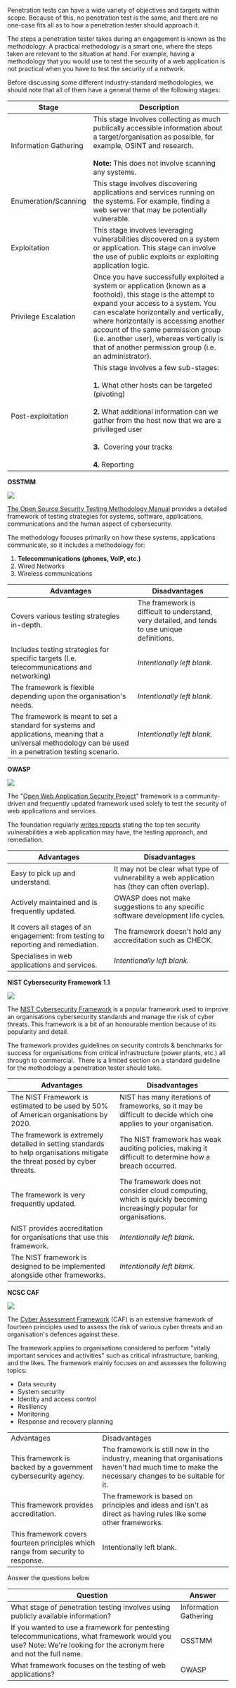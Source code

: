 Penetration tests can have a wide variety of objectives and targets within scope. Because of this, no penetration test is the same, and there are no one-case fits all as to how a penetration tester should approach it. 

The steps a penetration tester takes during an engagement is known as the methodology. A practical methodology is a smart one, where the steps taken are relevant to the situation at hand. For example, having a methodology that you would use to test the security of a web application is not practical when you have to test the security of a network.

  

Before discussing some different industry-standard methodologies, we should note that all of them have a general theme of the following stages:  

| **Stage** | **Description** |
| ---- | ---- |
| Information Gathering | This stage involves collecting as much publically accessible information about a target/organisation as possible, for example, OSINT and research.<br><br>**Note:** This does not involve scanning any systems. |
| Enumeration/Scanning | This stage involves discovering applications and services running on the systems. For example, finding a web server that may be potentially vulnerable. |
| Exploitation | This stage involves leveraging vulnerabilities discovered on a system or application. This stage can involve the use of public exploits or exploiting application logic. |
| Privilege Escalation | Once you have successfully exploited a system or application (known as a foothold), this stage is the attempt to expand your access to a system. You can escalate horizontally and vertically, where horizontally is accessing another account of the same permission group (i.e. another user), whereas vertically is that of another permission group (i.e. an administrator). |
| Post-exploitation | This stage involves a few sub-stages:  <br><br>**1.** What other hosts can be targeted (pivoting)<br><br>**2.** What additional information can we gather from the host now that we are a privileged user<br><br>**3.**  Covering your tracks<br><br>**4.** Reporting |

  
  

**OSSTMM**

![](https://tryhackme-images.s3.amazonaws.com/user-uploads/5de96d9ca744773ea7ef8c00/room-content/72a3a5b98b737f422f58b78e11e82646.png)

[The Open Source Security Testing Methodology Manual](https://www.isecom.org/OSSTMM.3.pdf) provides a detailed framework of testing strategies for systems, software, applications, communications and the human aspect of cybersecurity.

  

The methodology focuses primarily on how these systems, applications communicate, so it includes a methodology for:

1. **Telecommunications (phones, VoIP, etc.)**
2. Wired Networks
3. Wireless communications

| **Advantages** | **Disadvantages** |  |
| ---- | ---- | ---- |
| Covers various testing strategies in-depth. | The framework is difficult to understand, very detailed, and tends to use unique definitions. |  |
| Includes testing strategies for specific targets (I.e. telecommunications and networking) | _Intentionally left blank._ |  |
| The framework is flexible depending upon the organisation's needs. | _Intentionally left blank._ |  |
| The framework is meant to set a standard for systems and applications, meaning that a universal methodology can be used in a penetration testing scenario. | _Intentionally left blank._ |  |

  

**OWASP**

![](https://tryhackme-images.s3.amazonaws.com/user-uploads/5de96d9ca744773ea7ef8c00/room-content/497e56c5522ca4932d720ae5fae32845.png)

  

The "[Open Web Application Security Project](https://owasp.org/)" framework is a community-driven and frequently updated framework used solely to test the security of web applications and services.

  

The foundation regularly [writes reports](https://owasp.org/www-project-top-ten/2017/) stating the top ten security vulnerabilities a web application may have, the testing approach, and remediation.

  

| **Advantages** | **Disadvantages** |
| ---- | ---- |
| Easy to pick up and understand. | It may not be clear what type of vulnerability a web application has (they can often overlap). |
| Actively maintained and is frequently updated. | OWASP does not make suggestions to any specific software development life cycles. |
| It covers all stages of an engagement: from testing to reporting and remediation. | The framework doesn't hold any accreditation such as CHECK. |
| Specialises in web applications and services. | _Intentionally left blank._ |

  
  

**NIST Cybersecurity Framework 1.1**

![](https://tryhackme-images.s3.amazonaws.com/user-uploads/5de96d9ca744773ea7ef8c00/room-content/8e11f5fcfc8fc6429fe35682797e2a24.jpg)

  

The [NIST Cybersecurity Framework](https://www.nist.gov/cyberframework) is a popular framework used to improve an organisations cybersecurity standards and manage the risk of cyber threats. This framework is a bit of an honourable mention because of its popularity and detail.

  

The framework provides guidelines on security controls & benchmarks for success for organisations from critical infrastructure (power plants, etc.) all through to commercial.  There is a limited section on a standard guideline for the methodology a penetration tester should take.

  

  

| **Advantages** | **Disadvantages** |
| ---- | ---- |
| The NIST Framework is estimated to be used by 50% of American organisations by 2020. | NIST has many iterations of frameworks, so it may be difficult to decide which one applies to your organisation. |
| The framework is extremely detailed in setting standards to help organisations mitigate the threat posed by cyber threats. | The NIST framework has weak auditing policies, making it difficult to determine how a breach occurred. |
| The framework is very frequently updated. | The framework does not consider cloud computing, which is quickly becoming increasingly popular for organisations. |
| NIST provides accreditation for organisations that use this framework. | _Intentionally left blank.  <br>_ |
| The NIST framework is designed to be implemented alongside other frameworks. | _Intentionally left blank.  <br>_ |

  

**NCSC CAF**

![](https://tryhackme-images.s3.amazonaws.com/user-uploads/5de96d9ca744773ea7ef8c00/room-content/6e10e0fd0b6020d42873c218e1d37044.png)

The [Cyber Assessment Framework](https://www.ncsc.gov.uk/collection/caf/caf-principles-and-guidance) (CAF) is an extensive framework of fourteen principles used to assess the risk of various cyber threats and an organisation's defences against these.

  

The framework applies to organisations considered to perform "vitally important services and activities" such as critical infrastructure, banking, and the likes. The framework mainly focuses on and assesses the following topics:

- Data security
- System security
- Identity and access control
- Resiliency
- Monitoring
- Response and recovery planning

  

|   |   |
|---|---|
|Advantages|Disadvantages|
|This framework is backed by a government cybersecurity agency.|The framework is still new in the industry, meaning that organisations haven't had much time to make the necessary changes to be suitable for it.|
|This framework provides accreditation.|The framework is based on principles and ideas and isn't as direct as having rules like some other frameworks.|
|This framework covers fourteen principles which range from security to response.|Intentionally left blank.|

Answer the questions below

| Question                                                                                                                                                          | Answer |
| ----------------------------------------------------------------------------------------------------------------------------------------------------------------- | ------ |
| What stage of penetration testing involves using publicly available information?                                                                                  | Information Gathering       |
| If you wanted to use a framework for pentesting telecommunications, what framework would you use? Note: We're looking for the acronym here and not the full name. | OSSTMM       |
| What framework focuses on the testing of web applications?                                                                                                                                                                  | OWASP       |
